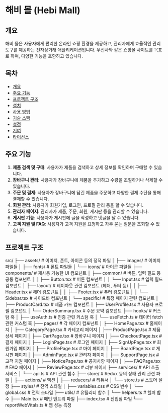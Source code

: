 # 해비 몰 (Hebi Mall)

## 개요

해비 몰은 사용자에게 편리한 온라인 쇼핑 환경을 제공하고, 관리자에게 효율적인 관리 도구를 제공하는 전자상거래 애플리케이션입니다. 무신사와 같은 쇼핑몰 사이트를 목표로 하며, 다양한 기능을 포함하고 있습니다.

## 목차

- [개요](#개요)
- [주요 기능](#주요-기능)
- [프로젝트 구조](#프로젝트-구조)
- [설치](#설치)
- [사용 방법](#사용-방법)
- [기술 스택](#기술-스택)
- [설정](#설정)
- [기여](#기여)
- [라이선스](#라이선스)

## 주요 기능

1. **제품 검색 및 구매**: 사용자가 제품을 검색하고 상세 정보를 확인하며 구매할 수 있습니다.
2. **장바구니 관리**: 사용자가 장바구니에 제품을 추가하고 수량을 조절하거나 삭제할 수 있습니다.
3. **주문 및 결제**: 사용자가 장바구니에 담긴 제품을 주문하고 다양한 결제 수단을 통해 결제할 수 있습니다.
4. **회원 관리**: 사용자가 회원가입, 로그인, 프로필 관리 등을 할 수 있습니다.
5. **관리자 페이지**: 관리자가 제품, 주문, 회원, 게시판 등을 관리할 수 있습니다.
6. **게시판 기능**: 사용자가 게시판에 글을 작성하고 댓글을 달 수 있습니다.
7. **고객 지원 및 FAQ**: 사용자가 고객 지원을 요청하고 자주 묻는 질문을 조회할 수 있습니다.

## 프로젝트 구조

src/
├── assets/                   # 이미지, 폰트, 아이콘 등의 정적 파일
│   ├── images/               # 이미지 파일들
│   ├── fonts/                # 폰트 파일들
│   └── icons/                # 아이콘 파일들
├── components/               # 재사용 가능한 UI 컴포넌트
│   ├── common/               # 버튼, 입력 필드 등 공통 컴포넌트
│   │   ├── Button.tsx        # 버튼 컴포넌트
│   │   └── Input.tsx         # 입력 필드 컴포넌트
│   ├── layout/               # 레이아웃 관련 컴포넌트 (헤더, 푸터 등)
│   │   ├── Header.tsx        # 헤더 컴포넌트
│   │   ├── Footer.tsx        # 푸터 컴포넌트
│   │   └── Sidebar.tsx       # 사이드바 컴포넌트
│   └── specific/             # 특정 페이지 관련 컴포넌트
│       ├── ProductCard.tsx   # 제품 카드 컴포넌트
│       ├── UserProfile.tsx   # 사용자 프로필 컴포넌트
│       └── OrderSummary.tsx  # 주문 요약 컴포넌트
├── hooks/                    # 커스텀 훅
│   ├── useAuth.ts            # 인증 관련 커스텀 훅
│   └── useFetch.ts           # 데이터 fetch 관련 커스텀 훅
├── pages/                    # 각 페이지 컴포넌트
│   ├── HomePage.tsx          # 홈페이지
│   ├── CategoryPage.tsx      # 카테고리 페이지
│   ├── ProductPage.tsx       # 제품 상세 페이지
│   ├── CartPage.tsx          # 장바구니 페이지
│   ├── CheckoutPage.tsx      # 결제 페이지
│   ├── LoginPage.tsx         # 로그인 페이지
│   ├── SignUpPage.tsx        # 회원가입 페이지
│   ├── ProfilePage.tsx       # 마이 페이지
│   ├── BoardPage.tsx         # 게시판 페이지
│   ├── AdminPage.tsx         # 관리자 페이지
│   ├── SupportPage.tsx       # 고객 지원 페이지
│   ├── NoticePage.tsx        # 공지사항 페이지
│   ├── FAQPage.tsx           # FAQ 페이지
│   ├── ReviewPage.tsx        # 리뷰 페이지
├── services/                 # API 호출 서비스
│   └── api.ts                # API 관련 함수
├── store/                    # Redux 등의 상태 관리 관련 파일
│   ├── actions/              # 액션
│   ├── reducers/             # 리듀서
│   └── store.ts              # 스토어 설정
├── styles/                   # 전역 스타일
│   ├── variables.css         # CSS 변수
│   └── global.css            # 전역 스타일
├── utils/                    # 유틸리티 함수
│   └── helpers.ts            # 헬퍼 함수
├── Main.tsx                  # 메인 엔트리 파일
├── index.tsx                 # 진입점 파일
└── reportWebVitals.ts        # 웹 성능 측정
  